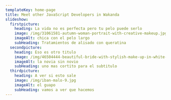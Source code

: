 ```yaml
---
templateKey: home-page
title: Meet other JavaScript Developers in Wakanda
slideshow:
  firstpicture:
    heading: La vida no es perfecta pero tu pelo puede serlo
    image: /img/31061581-autumn-woman-portrait-with-creative-makeup.jpg
    imageAlt: chica con el pelo largo
    subHeading: Tratamientos de alisado con queratina
  secondpicture:
    heading: Eso es otro titulo
    image: /img/46504444-beautiful-bride-with-stylish-make-up-in-white-dress.jpg
    imageAlt: la novia sin novio
    subHeading: uno mas cortito para el subtitulo
  thirdpicture:
    heading: A ver si esto sale
    image: /img/iban-malo-9.jpg
    imageAlt: el guapo
    subHeading: vamos a ver que hacemos
---
```


